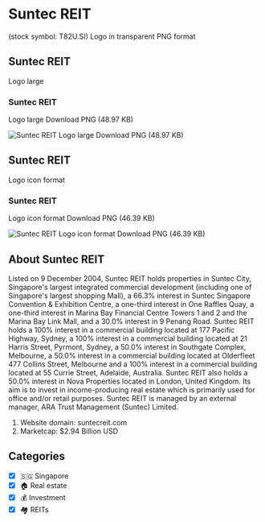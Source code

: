 # Suntec REIT
 (stock symbol: T82U.SI) Logo in transparent PNG format

## Suntec REIT
 Logo large

### Suntec REIT
 Logo large Download PNG (48.97 KB)

![Suntec REIT
 Logo large Download PNG (48.97 KB)](/img/orig/T82U.SI_BIG-cba016e6.png)

## Suntec REIT
 Logo icon format

### Suntec REIT
 Logo icon format Download PNG (46.39 KB)

![Suntec REIT
 Logo icon format Download PNG (46.39 KB)](/img/orig/T82U.SI-5ee6d696.png)

## About Suntec REIT


Listed on 9 December 2004, Suntec REIT holds properties in Suntec City, Singapore's largest integrated commercial development (including one of Singapore's largest shopping Mall), a 66.3% interest in Suntec Singapore Convention & Exhibition Centre, a one-third interest in One Raffles Quay, a one-third interest in Marina Bay Financial Centre Towers 1 and 2 and the Marina Bay Link Mall, and a 30.0% interest in 9 Penang Road. Suntec REIT holds a 100% interest in a commercial building located at 177 Pacific Highway, Sydney, a 100% interest in a commercial building located at 21 Harris Street, Pyrmont, Sydney, a 50.0% interest in Southgate Complex, Melbourne, a 50.0% interest in a commercial building located at Olderfleet 477 Collins Street, Melbourne and a 100% interest in a commercial building located at 55 Currie Street, Adelaide, Australia. Suntec REIT also holds a 50.0% interest in Nova Properties located in London, United Kingdom. Its aim is to invest in income-producing real estate which is primarily used for office and/or retail purposes. Suntec REIT is managed by an external manager, ARA Trust Management (Suntec) Limited.

1. Website domain: suntecreit.com
2. Marketcap: $2.94 Billion USD


## Categories
- [x] 🇸🇬 Singapore
- [x] 🏠 Real estate
- [x] 💰 Investment
- [x] 🏘️ REITs
